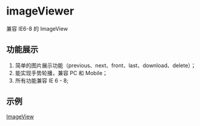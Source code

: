 # imageViewer
兼容 IE6-8 的 ImageView

## 功能展示
1. 简单的图片展示功能（previous、next、front、last、download、delete）；
2. 能实现手势轮播，兼容 PC 和 Mobile；
3. 所有功能兼容 IE 6 - 8;

## 示例
[ImageView](https://alvinyw.github.io/Blog/imageView/index.html)
